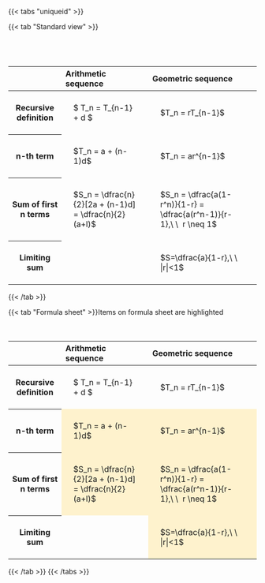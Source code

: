 ---
---

{{< tabs "uniqueid" >}}

{{< tab "Standard view" >}}

#  
<br>
<style type="text/css">
#T_b94d0 th.col_heading {
  text-align: left;
  font-size: 1em;
}
#T_b94d0 td {
  text-align: left;
  font-size: 1em;
  padding: 1.5em;
}
#T_b94d0_row0_col0, #T_b94d0_row0_col1, #T_b94d0_row1_col0, #T_b94d0_row1_col1, #T_b94d0_row2_col0, #T_b94d0_row2_col1, #T_b94d0_row3_col0, #T_b94d0_row3_col1 {
  white-space: pre-wrap;
}
</style>
<table id="T_b94d0">
  <thead>
    <tr>
      <th class="blank level0" >&nbsp;</th>
      <th id="T_b94d0_level0_col0" class="col_heading level0 col0" >Arithmetic sequence</th>
      <th id="T_b94d0_level0_col1" class="col_heading level0 col1" >Geometric sequence</th>
    </tr>
  </thead>
  <tbody>
    <tr>
      <th id="T_b94d0_level0_row0" class="row_heading level0 row0" >Recursive definition</th>
      <td id="T_b94d0_row0_col0" class="data row0 col0" >$ T_n = T_{n-1} + d $</td>
      <td id="T_b94d0_row0_col1" class="data row0 col1" >$T_n = rT_{n-1}$</td>
    </tr>
    <tr>
      <th id="T_b94d0_level0_row1" class="row_heading level0 row1" >n-th term</th>
      <td id="T_b94d0_row1_col0" class="data row1 col0" >$T_n = a + (n-1)d$</td>
      <td id="T_b94d0_row1_col1" class="data row1 col1" >$T_n = ar^{n-1}$</td>
    </tr>
    <tr>
      <th id="T_b94d0_level0_row2" class="row_heading level0 row2" >Sum of first n terms</th>
      <td id="T_b94d0_row2_col0" class="data row2 col0" >$S_n = \dfrac{n}{2}[2a + (n-1)d] = \dfrac{n}{2}(a+l)$</td>
      <td id="T_b94d0_row2_col1" class="data row2 col1" >$S_n = \dfrac{a(1-r^n)}{1-r} = \dfrac{a(r^n-1)}{r-1},\ \  r \neq 1$</td>
    </tr>
    <tr>
      <th id="T_b94d0_level0_row3" class="row_heading level0 row3" >Limiting sum</th>
      <td id="T_b94d0_row3_col0" class="data row3 col0" ></td>
      <td id="T_b94d0_row3_col1" class="data row3 col1" >$S=\dfrac{a}{1-r},\ \ |r|<1$</td>
    </tr>
  </tbody>
</table>
{{< /tab >}}

{{< tab "Formula sheet" >}}Items on formula sheet are highlighted
<br><br><br>
<style type="text/css">
#T_6b257 th.col_heading {
  text-align: left;
  font-size: 1em;
}
#T_6b257 td {
  text-align: left;
  font-size: 1em;
  padding: 1.5em;
}
#T_6b257_row0_col0, #T_6b257_row0_col1, #T_6b257_row3_col0 {
  white-space: pre-wrap;
}
#T_6b257_row1_col0, #T_6b257_row1_col1, #T_6b257_row2_col0, #T_6b257_row2_col1, #T_6b257_row3_col1 {
  background-color: rgba(255,194,10, 0.2);
  white-space: pre-wrap;
}
</style>
<table id="T_6b257">
  <thead>
    <tr>
      <th class="blank level0" >&nbsp;</th>
      <th id="T_6b257_level0_col0" class="col_heading level0 col0" >Arithmetic sequence</th>
      <th id="T_6b257_level0_col1" class="col_heading level0 col1" >Geometric sequence</th>
    </tr>
  </thead>
  <tbody>
    <tr>
      <th id="T_6b257_level0_row0" class="row_heading level0 row0" >Recursive definition</th>
      <td id="T_6b257_row0_col0" class="data row0 col0" >$ T_n = T_{n-1} + d $</td>
      <td id="T_6b257_row0_col1" class="data row0 col1" >$T_n = rT_{n-1}$</td>
    </tr>
    <tr>
      <th id="T_6b257_level0_row1" class="row_heading level0 row1" >n-th term</th>
      <td id="T_6b257_row1_col0" class="data row1 col0" >$T_n = a + (n-1)d$</td>
      <td id="T_6b257_row1_col1" class="data row1 col1" >$T_n = ar^{n-1}$</td>
    </tr>
    <tr>
      <th id="T_6b257_level0_row2" class="row_heading level0 row2" >Sum of first n terms</th>
      <td id="T_6b257_row2_col0" class="data row2 col0" >$S_n = \dfrac{n}{2}[2a + (n-1)d] = \dfrac{n}{2}(a+l)$</td>
      <td id="T_6b257_row2_col1" class="data row2 col1" >$S_n = \dfrac{a(1-r^n)}{1-r} = \dfrac{a(r^n-1)}{r-1},\ \  r \neq 1$</td>
    </tr>
    <tr>
      <th id="T_6b257_level0_row3" class="row_heading level0 row3" >Limiting sum</th>
      <td id="T_6b257_row3_col0" class="data row3 col0" ></td>
      <td id="T_6b257_row3_col1" class="data row3 col1" >$S=\dfrac{a}{1-r},\ \ |r|<1$</td>
    </tr>
  </tbody>
</table>
{{< /tab >}}
{{< /tabs >}}